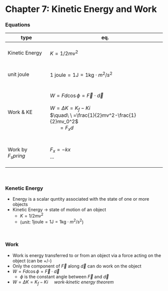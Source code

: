 # Chapter 7: Kinetic Energy and Work

### Equations
|type|eq.|
|---|---|
|Kinetic Energy|<br/>$K=1/2mv^2$<br/>&nbsp;|
|unit joule|<br/>$1\text{ joule}= 1\text{J} = 1\text{kg}\cdot m^2/s^2$<br/>&nbsp;|
|Work & KE |<br/>$W=Fd\cos\phi=\overrightarrow{F}\cdot\overrightarrow{d}$<br/><br/>$W=\Delta K=K_f-Ki$<br/>$\quad\ \ =\frac{1}{2}mv^2-\frac{1}{2}mv_0^2$<br/>$\quad\ \ =F_xd$<br/>&nbsp;|
|Work by $F_spring$|<br/>$F_x=-kx$<br/>...<br/>&nbsp;|

<br/>

### Kenetic Energy
- Energy is a scalar quntity associated with the state of one or more objects
- Kinetic Energy -> state of motion of an object
  - $K=1/2mv^2$ 
  - (unit: $1\text{joule}= 1\text{J} = 1\text{kg}\cdot m^2/s^2$)

<br/>

### Work
- Work is energy transferred to or from an object via a force acting on the object (can be +/-)
- Only the component of $\overrightarrow{F}$ along $\overrightarrow{d}$ can do work on the object
- $W=Fd\cos\phi=\overrightarrow{F}\cdot\overrightarrow{d}$
  - $\phi$ is the constant angle between $\overrightarrow{F}$ and $\overrightarrow{d}$
- $W=\Delta K=K_f-Ki$ &nbsp;&nbsp;&nbsp;&nbsp;*work-kinetic energy theorem*
